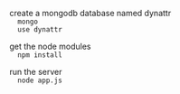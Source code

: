 create a mongodb database named dynattr  
`  mongo`  
`  use dynattr`
  
get the node modules  
`  npm install`
  
run the server  
`  node app.js`